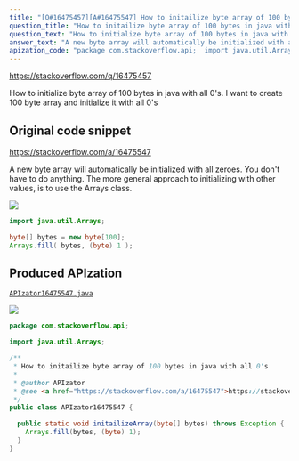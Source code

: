 ```yaml
---
title: "[Q#16475457][A#16475547] How to initailize byte array of 100 bytes in java with all 0's"
question_title: "How to initailize byte array of 100 bytes in java with all 0's"
question_text: "How to initialize byte array of 100 bytes in java with all 0's. I want to create 100 byte array and initialize it with all 0's"
answer_text: "A new byte array will automatically be initialized with all zeroes. You don't have to do anything. The more general approach to initializing with other values, is to use the Arrays class."
apization_code: "package com.stackoverflow.api;  import java.util.Arrays;  /**  * How to initailize byte array of 100 bytes in java with all 0's  *  * @author APIzator  * @see <a href=\"https://stackoverflow.com/a/16475547\">https://stackoverflow.com/a/16475547</a>  */ public class APIzator16475547 {    public static void initailizeArray(byte[] bytes) throws Exception {     Arrays.fill(bytes, (byte) 1);   } }"
---
```


https://stackoverflow.com/q/16475457

How to initialize byte array of 100 bytes in java with all 0&#x27;s.
I want to create 100 byte array and initialize it with all 0&#x27;s



## Original code snippet

https://stackoverflow.com/a/16475547

A new byte array will automatically be initialized with all zeroes. You don&#x27;t have to do anything.
The more general approach to initializing with other values, is to use the Arrays class.

<div class="code-logo"><img src="/stackoverflow.png" /></div>

```java
import java.util.Arrays;

byte[] bytes = new byte[100];
Arrays.fill( bytes, (byte) 1 );
```

## Produced APIzation

[`APIzator16475547.java`](https://github.com/blind-papers/apization-temp-data/raw/main/search/APIzator16475547.java)

<div class="code-logo"><img src="/apizator.png" /></div>

```java
package com.stackoverflow.api;

import java.util.Arrays;

/**
 * How to initailize byte array of 100 bytes in java with all 0's
 *
 * @author APIzator
 * @see <a href="https://stackoverflow.com/a/16475547">https://stackoverflow.com/a/16475547</a>
 */
public class APIzator16475547 {

  public static void initailizeArray(byte[] bytes) throws Exception {
    Arrays.fill(bytes, (byte) 1);
  }
}

```